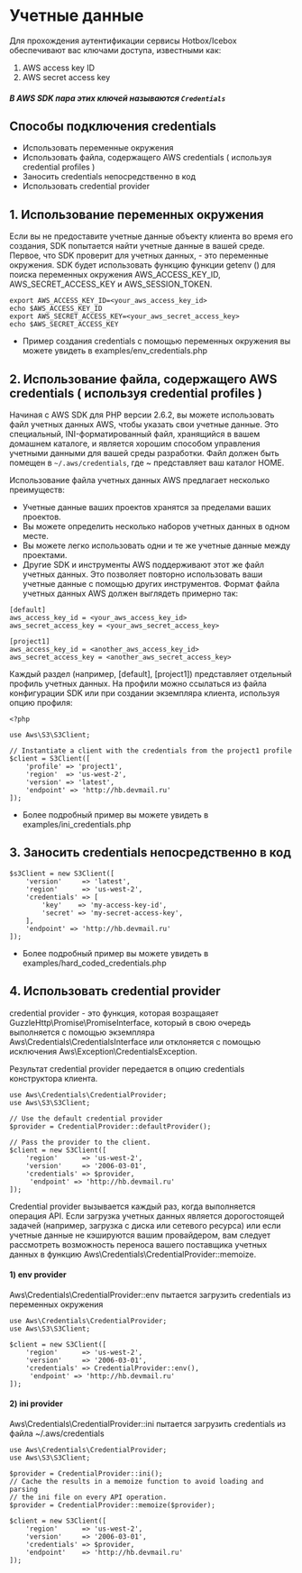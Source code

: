 # Учетные данные
Для прохождения аутентификации сервисы Hotbox/Icebox обеспечивают вас ключами доступа, известными как:
1) AWS access key ID
2) AWS secret access key
##### В AWS SDK пара этих ключей называются ```Credentials```
## Способы подключения credentials
* Использовать переменные окружения
* Использовать файла, содержащего AWS credentials ( используя credential profiles )
* Заносить credentials непосредственно в код
* Использовать credential provider

## 1. Использование переменных окружения

Если вы не предоставите учетные данные объекту клиента во время его создания, SDK попытается найти учетные данные в вашей среде. Первое, что SDK проверит для учетных данных, - это переменные окружения. SDK будет использовать функцию функции getenv () для поиска переменных окружения AWS_ACCESS_KEY_ID, AWS_SECRET_ACCESS_KEY и AWS_SESSION_TOKEN.
```
export AWS_ACCESS_KEY_ID=<your_aws_access_key_id>
echo $AWS_ACCESS_KEY_ID
export AWS_SECRET_ACCESS_KEY=<your_aws_secret_access_key>
echo $AWS_SECRET_ACCESS_KEY
```
* Пример создания credentials с помощью переменных окружения вы можете увидеть в examples/env_credentials.php

## 2. Использование файла, содержащего AWS credentials ( используя credential profiles )
Начиная с AWS SDK для PHP версии 2.6.2, вы можете использовать файл учетных данных AWS, чтобы указать свои учетные данные. Это специальный, INI-форматированный файл, хранящийся в вашем домашнем каталоге, и является хорошим способом управления учетными данными для вашей среды разработки. Файл должен быть помещен в ```~/.aws/credentials```, где ~ представляет ваш каталог HOME.

Использование файла учетных данных AWS предлагает несколько преимуществ:
* Учетные данные ваших проектов хранятся за пределами ваших проектов.
* Вы можете определить несколько наборов учетных данных в одном месте.
* Вы можете легко использовать одни и те же учетные данные между проектами.
* Другие SDK и инструменты AWS поддерживают этот же файл учетных данных. Это позволяет повторно использовать ваши учетные данные с помощью других инструментов.
Формат файла учетных данных AWS должен выглядеть примерно так:
```
[default]
aws_access_key_id = <your_aws_access_key_id>
aws_secret_access_key = <your_aws_secret_access_key>

[project1]
aws_access_key_id = <another_aws_access_key_id>
aws_secret_access_key = <another_aws_secret_access_key>
```
Каждый раздел (например, [default], [project1]) представляет отдельный профиль учетных данных. На профили можно ссылаться из файла конфигурации SDK или при создании экземпляра клиента, используя опцию профиля:
```
<?php

use Aws\S3\S3Client;

// Instantiate a client with the credentials from the project1 profile
$client = S3Client([
    'profile' => 'project1',
    'region'  => 'us-west-2',
    'version' => 'latest',
    'endpoint' => 'http://hb.devmail.ru'
]);
```
* Более подробный пример вы можете увидеть в examples/ini_credentials.php

## 3. Заносить credentials непосредственно в код
```
$s3Client = new S3Client([
    'version'     => 'latest',
    'region'      => 'us-west-2',
    'credentials' => [
        'key'    => 'my-access-key-id',
        'secret' => 'my-secret-access-key',
    ],
    'endpoint' => 'http://hb.devmail.ru'
]);
```
* Более подробный пример вы можете увидеть в  examples/hard_coded_credentials.php
## 4. Использовать credential provider

credential provider - это функция, которая возращаяет GuzzleHttp\Promise\PromiseInterface, который в свою очередь  выполняется с помощью экземпляра Aws\Credentials\CredentialsInterface или отклоняется с помощью исключения Aws\Exception\CredentialsException.

Результат credential provider передается в опцию credentials конструктора клиента.

```
use Aws\Credentials\CredentialProvider;
use Aws\S3\S3Client;

// Use the default credential provider
$provider = CredentialProvider::defaultProvider();

// Pass the provider to the client.
$client = new S3Client([
    'region'      => 'us-west-2',
    'version'     => '2006-03-01',
    'credentials' => $provider,
     'endpoint' => 'http://hb.devmail.ru'
]);
```
Credential provider вызывается каждый раз, когда выполняется операция API. Если загрузка учетных данных является дорогостоящей задачей (например, загрузка с диска или сетевого ресурса) или если учетные данные не кэшируются вашим провайдером, вам следует рассмотреть возможность переноса вашего поставщика учетных данных в функцию  Aws\Credentials\CredentialProvider::memoize.

#### 1) env provider

Aws\Credentials\CredentialProvider::env пытается загрузить credentials из переменных окружения
```
use Aws\Credentials\CredentialProvider;
use Aws\S3\S3Client;

$client = new S3Client([
    'region'      => 'us-west-2',
    'version'     => '2006-03-01',
    'credentials' => CredentialProvider::env(),
     'endpoint' => 'http://hb.devmail.ru'
]);
```
#### 2) ini provider
Aws\Credentials\CredentialProvider::ini пытается загрузить credentials из файла  ~/.aws/credentials

```
use Aws\Credentials\CredentialProvider;
use Aws\S3\S3Client;

$provider = CredentialProvider::ini();
// Cache the results in a memoize function to avoid loading and parsing
// the ini file on every API operation.
$provider = CredentialProvider::memoize($provider);

$client = new S3Client([
    'region'      => 'us-west-2',
    'version'     => '2006-03-01',
    'credentials' => $provider,
    'endpoint'    => 'http://hb.devmail.ru'
]);
```

